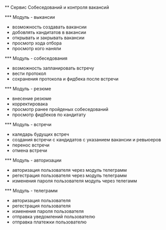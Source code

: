 ** Сервис Собеседований и контроля вакансий

*** Модуль - выкансии

- возможность создавать вакансии
- добовлять кандитатов в вакансии
- открывать и закрывать вакансии
- просмотр хода отбора
- просмотр кого наняли

*** Модуль - собеседования

- возможность запланировать встречу
- вести протокол
- сохранения протокола и фидбека после встречи

*** Модуль - резюме

- внесение резюме
- корректировака
- просмотр ранее пройденых собеседований
- просмотр фидбеков по кандитату

*** Модуль - встречи

- каледарь будущих встреч
- создания встречи с кандидатов с указанием вакансии и ревьюеров
- перенос встречи
- отмена встречи

*** Модуль - авторизации

- авторизация пользователя через модуль телеграмм
- регестрация пользователя через модуль телеграмм
- изменения пароля пользователя  модуль через телегамм

*** Модуль - телеграмм

- авторизация пользователя
- регестрация пользователя
- изменения пароля пользователя
- отправка уведомлений пользователю
- отправка платежки пользователю


